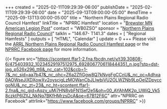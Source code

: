 +++
created = "2025-02-11T09:29:39-06:00"
publishDate = "2025-02-11T09:29:39-06:00"
date = "2025-09-13T09:00:00-05:00"
#endTime = "2025-09-13T13:00:00-05:00"
title = "Northern Plains Regional Radio Council Hamfest"
linkTitle = "NPRRC Hamfest"
location = "[Brewster MN American Legion Post](https://duckduckgo.com/?t=ffcm&q=825+3rd+Avenue+Brewster%2C+MN+56119&ia=web&iaxm=maps)"
contact = "WB0ZSO"
sponsor = "[Northern Plains Regional Radio Council](https://www.facebook.com/groups/613395962166982)"
talkIn = "146.67- T141.3"
dates = [ "Regional Hamfests" ]
outputs = [ "HTML", "Calendar" ]
update = 0
+++
Please visit the
[ARRL Northern Plains Regional Radio Council Hamfest page][arrl]
or the
[NPRRC Facebook page](https://www.facebook.com/groups/613395962166982)
for more information.


[arrl]: http://www.arrl.org/hamfests/nprrc-hamfest-2

{{< figure src="https://scontent.ffar1-2.fna.fbcdn.net/v/t39.30808-6/475403932_10234529197512975_6928067706118444351_n.jpg?stp=dst-jpg_p526x296_tt6&_nc_cat=102&ccb=1-7&_nc_sid=aa7b47&_nc_ohc=Z6a2ZfiGgw8Q7kNvgFgCCnU&_nc_oc=Adhxa0AOWseJiXDXowXv2oyscjgLzMOWanCbJLlwbiVU2OLWZNb9LpOelZDpyccgoNU&_nc_zt=23&_nc_ht=scontent.ffar1-2.fna&_nc_gid=Aqzv_uMj7HN8vbFN1Sef2e5&oh=00_AYAhMK2p_UWiQ_Vk58czktP6lZllJ_NkNq7BKfHMrzsDcA&oe=67B12F6C" attr="NPRRC on Facebook" attrlink="https://www.facebook.com/groups/NPRRC" >}}
